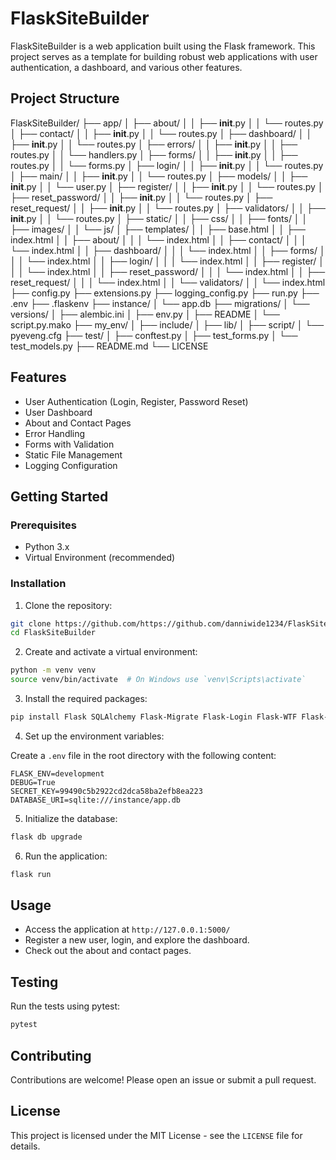 # FlaskSiteBuilder

FlaskSiteBuilder is a web application built using the Flask framework. This project serves as a template for building robust web applications with user authentication, a dashboard, and various other features.

## Project Structure

FlaskSiteBuilder/
├── app/
│   ├── about/
│   │   ├── __init__.py
│   │   └── routes.py
│   ├── contact/
│   │   ├── __init__.py
│   │   └── routes.py
│   ├── dashboard/
│   │   ├── __init__.py
│   │   └── routes.py
│   ├── errors/
│   │   ├── __init__.py
│   │   ├── routes.py
│   │   └── handlers.py
│   ├── forms/
│   │   ├── __init__.py
│   │   ├── routes.py
│   │   └── forms.py
│   ├── login/
│   │   ├── __init__.py
│   │   └── routes.py
│   ├── main/
│   │   ├── __init__.py
│   │   └── routes.py
│   ├── models/
│   │   ├── __init__.py
│   │   └── user.py
│   ├── register/
│   │   ├── __init__.py
│   │   └── routes.py
│   ├── reset_password/
│   │   ├── __init__.py
│   │   └── routes.py
│   ├── reset_request/
│   │   ├── __init__.py
│   │   └── routes.py
│   ├── validators/
│   │   ├── __init__.py
│   │   └── routes.py
│   ├── static/
│   │   ├── css/
│   │   ├── fonts/
│   │   ├── images/
│   │   └── js/
│   ├── templates/
│   │   ├── base.html
│   │   ├── index.html
│   │   ├── about/
│   │   │   └── index.html
│   │   ├── contact/
│   │   │   └── index.html
│   │   ├── dashboard/
│   │   │   └── index.html
│   │   ├── forms/
│   │   │   └── index.html
│   │   ├── login/
│   │   │   └── index.html
│   │   ├── register/
│   │   │   └── index.html
│   │   ├── reset_password/
│   │   │   └── index.html
│   │   ├── reset_request/
│   │   │   └── index.html
│   │   └── validators/
│   │       └── index.html
├── config.py
├── extensions.py
├── logging_config.py
├── run.py
├── .env
├── .flaskenv
├── instance/
│   └── app.db
├── migrations/
│   └── versions/
│       ├── alembic.ini
│       ├── env.py
│       ├── README
│       └── script.py.mako
├── my_env/
│   ├── include/
│   ├── lib/
│   ├── script/
│   └── pyeveng.cfg
├── test/
│   ├── conftest.py
│   ├── test_forms.py
│   └── test_models.py
├── README.md
└── LICENSE


## Features

- User Authentication (Login, Register, Password Reset)
- User Dashboard
- About and Contact Pages
- Error Handling
- Forms with Validation
- Static File Management
- Logging Configuration

## Getting Started

### Prerequisites

- Python 3.x
- Virtual Environment (recommended)

### Installation

1. Clone the repository:

```bash
git clone https://github.com/https://github.com/danniwide1234/FlaskSiteBuilder
cd FlaskSiteBuilder
```

2. Create and activate a virtual environment:

```bash
python -m venv venv
source venv/bin/activate  # On Windows use `venv\Scripts\activate`
```

3. Install the required packages:

```bash
pip install Flask SQLAlchemy Flask-Migrate Flask-Login Flask-WTF Flask-Mail
```

4. Set up the environment variables:

Create a `.env` file in the root directory with the following content:

```plaintext
FLASK_ENV=development
DEBUG=True
SECRET_KEY=99490c5b2922cd2dca58ba2efb8ea223
DATABASE_URI=sqlite:///instance/app.db
```

5. Initialize the database:

```bash
flask db upgrade
```

6. Run the application:

```bash
flask run
```

## Usage

- Access the application at `http://127.0.0.1:5000/`
- Register a new user, login, and explore the dashboard.
- Check out the about and contact pages.

## Testing

Run the tests using pytest:

```bash
pytest
```

## Contributing

Contributions are welcome! Please open an issue or submit a pull request.

## License

This project is licensed under the MIT License - see the `LICENSE` file for details.




